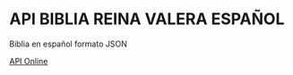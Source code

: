 # API BIBLIA REINA VALERA ESPAÑOL
Biblia en español formato JSON

[API Online](https://trigataro.github.io/Biblia_Reina_Valera_1960/)

